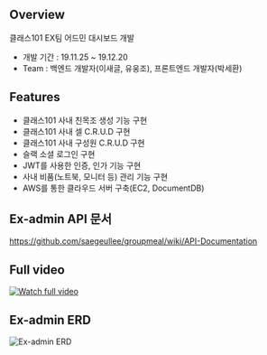 ## Overview
클래스101 EX팀 어드민 대시보드 개발
- 개발 기간 : 19.11.25 ~ 19.12.20
- Team : 백엔드 개발자(이새글, 유웅조), 프론트엔드 개발자(박세환)

## Features
- 클래스101 사내 친목조 생성 기능 구현
- 클래스101 사내 셀 C.R.U.D 구현
- 클래스101 사내 구성원 C.R.U.D 구현
- 슬랙 소셜 로그인 구현 
- JWT를 사용한 인증, 인가 기능 구현
- 사내 비품(노트북, 모니터 등) 관리 기능 구현
- AWS를 통한 클라우드 서버 구축(EC2, DocumentDB)

## Ex-admin API 문서
https://github.com/saegeullee/groupmeal/wiki/API-Documentation

## Full video
[![Watch full video](https://img.youtube.com/vi/mdrhlrZpZHo/maxresdefault.jpg)](https://www.youtube.com/watch?v=mdrhlrZpZHo)


## Ex-admin ERD
![Ex-admin ERD](https://github.com/saegeullee/groupmeal/blob/master/ex-admin-erd.png)
